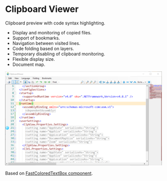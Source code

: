# Clipboard Viewer

Clipboard preview with code syntax highlighting.

- Display and monitoring of copied files.
- Support of bookmarks.
- Navigation between visited lines.
- Code folding based on layers.
- Temporary disabling of clipboard monitoring.
- Flexible display size.
- Document map.

![Clipboard Viewer 1](images/f1b3b60f1a00503df946cd8c20da55c808024fb068ff177ed8f65ade0d85de5b.png)  

Based on [FastColoredTextBox component](https://github.com/PavelTorgashov/FastColoredTextBox).